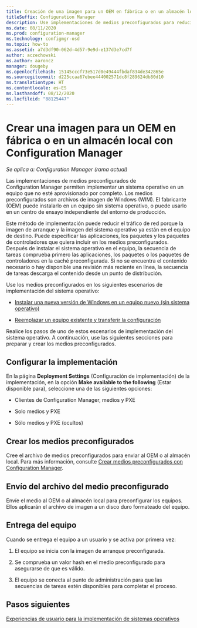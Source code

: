 ```yaml
---
title: Creación de una imagen para un OEM en fábrica o en un almacén local
titleSuffix: Configuration Manager
description: Use implementaciones de medios preconfigurados para reducir el tráfico de red mientras implementa un sistema operativo en un equipo que no esté aprovisionado por completo.
ms.date: 08/11/2020
ms.prod: configuration-manager
ms.technology: configmgr-osd
ms.topic: how-to
ms.assetid: a7d3df90-062d-4d57-9e9d-e137d3e7cd7f
author: aczechowski
ms.author: aaroncz
manager: dougeby
ms.openlocfilehash: 15145cccf73e517d0e49444fbdaf834de342865e
ms.sourcegitcommit: d225ccaa67ebee444002571dc8f289624db80d10
ms.translationtype: HT
ms.contentlocale: es-ES
ms.lasthandoff: 08/12/2020
ms.locfileid: "88125447"
---
```

# <a name="create-an-image-for-an-oem-in-factory-or-a-local-depot-with-configuration-manager"></a>Crear una imagen para un OEM en fábrica o en un almacén local con Configuration Manager

*Se aplica a: Configuration Manager (rama actual)*

Las implementaciones de medios preconfigurados de Configuration Manager permiten implementar un sistema operativo en un equipo que no esté aprovisionado por completo. Los medios preconfigurados son archivos de imagen de Windows (WIM). El fabricante (OEM) puede instalarlo en un equipo sin sistema operativo, o puede usarlo en un centro de ensayo independiente del entorno de producción.

Este método de implementación puede reducir el tráfico de red porque la imagen de arranque y la imagen del sistema operativo ya están en el equipo de destino. Puede especificar las aplicaciones, los paquetes y los paquetes de controladores que quiera incluir en los medios preconfigurados. Después de instalar el sistema operativo en el equipo, la secuencia de tareas comprueba primero las aplicaciones, los paquetes o los paquetes de controladores en la caché preconfigurada. Si no se encuentra el contenido necesario o hay disponible una revisión más reciente en línea, la secuencia de tareas descarga el contenido desde un punto de distribución.

Use los medios preconfigurados en los siguientes escenarios de implementación del sistema operativo:

- [Instalar una nueva versión de Windows en un equipo nuevo (sin sistema operativo)](install-new-windows-version-new-computer-bare-metal.md)

- [Reemplazar un equipo existente y transferir la configuración](replace-an-existing-computer-and-transfer-settings.md)

Realice los pasos de uno de estos escenarios de implementación del sistema operativo. A continuación, use las siguientes secciones para preparar y crear los medios preconfigurados.

## <a name="configure-deployment-settings"></a>Configurar la implementación

En la página **Deployment Settings** (Configuración de implementación) de la implementación, en la opción **Make available to the following** (Estar disponible para), seleccione una de las siguientes opciones:

- Clientes de Configuration Manager, medios y PXE

- Solo medios y PXE

- Sólo medios y PXE (ocultos)

## <a name="create-the-prestaged-media"></a>Crear los medios preconfigurados

Cree el archivo de medios preconfigurados para enviar al OEM o al almacén local. Para más información, consulte [Crear medios preconfigurados con Configuration Manager](create-prestaged-media.md).

## <a name="send-the-prestaged-media-file"></a>Envío del archivo del medio preconfigurado

Envíe el medio al OEM o al almacén local para preconfigurar los equipos. Ellos aplicarán el archivo de imagen a un disco duro formateado del equipo.

## <a name="deliver-the-computer"></a>Entrega del equipo

Cuando se entrega el equipo a un usuario y se activa por primera vez:

1. El equipo se inicia con la imagen de arranque preconfigurada.

1. Se comprueba un valor hash en el medio preconfigurado para asegurarse de que es válido.

1. El equipo se conecta al punto de administración para que las secuencias de tareas estén disponibles para completar el proceso.

## <a name="next-steps"></a>Pasos siguientes

[Experiencias de usuario para la implementación de sistemas operativos](../understand/user-experience.md)
